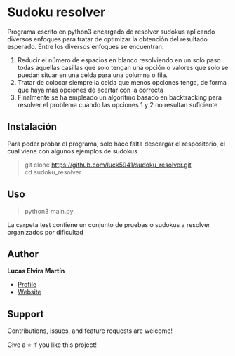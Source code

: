 # Sudoku resolver

Programa escrito en python3 encargado de resolver sudokus aplicando diversos enfoques para tratar de optimizar
la obtención del resultado esperado. Entre los diversos enfoques se encuentran:
1. Reducir el número de espacios en blanco resolviendo en un solo paso todas aquellas 
casillas que solo tengan una opción o valores que solo se puedan situar en una celda 
para una columna o fila.
2. Tratar de colocar siempre la celda que menos opciones tenga, de forma que haya más
opciones de acertar con la correcta
3. Finalmente se ha empleado un algoritmo basado en backtracking para resolver el problema
cuando las opciones 1 y 2 no resultan suficiente

## Instalación
Para poder probar el programa, solo hace falta descargar el respositorio,
el cual viene con algunos ejemplos de sudokus

> git clone https://github.com/luck5941/sudoku_resolver.git \
> cd sudoku_resolver


## Uso
> python3 main.py <file with the sudoku>

La carpeta test contiene un conjunto de pruebas o sudokus a resolver organizados por dificultad 

## Author
**Lucas Elvira Martín**
 - [Profile](https://github.com/luck5941)
 - [Website](https://luck5941.github.io/curriculum/)
 
##  Support
Contributions, issues, and feature requests are welcome!

Give a :star:️ if you like this project!
